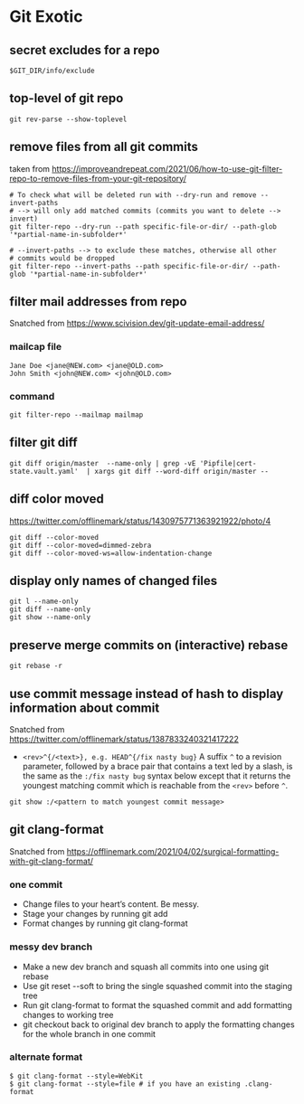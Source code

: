 # Git Exotic

## secret excludes for a repo
```
$GIT_DIR/info/exclude
```

## top-level of git repo

```
git rev-parse --show-toplevel
```

## remove files from all git commits

taken from https://improveandrepeat.com/2021/06/how-to-use-git-filter-repo-to-remove-files-from-your-git-repository/

```
# To check what will be deleted run with --dry-run and remove --invert-paths
# --> will only add matched commits (commits you want to delete --> invert)
git filter-repo --dry-run --path specific-file-or-dir/ --path-glob '*partial-name-in-subfolder*'

# --invert-paths --> to exclude these matches, otherwise all other
# commits would be dropped
git filter-repo --invert-paths --path specific-file-or-dir/ --path-glob '*partial-name-in-subfolder*'

```

## filter mail addresses from repo

Snatched from https://www.scivision.dev/git-update-email-address/

### mailcap file

```
Jane Doe <jane@NEW.com> <jane@OLD.com>
John Smith <john@NEW.com> <john@OLD.com>
```
### command

```
git filter-repo --mailmap mailmap
```

## filter git diff

```
git diff origin/master  --name-only | grep -vE 'Pipfile|cert-state.vault.yaml'  | xargs git diff --word-diff origin/master --
```

## diff color moved
https://twitter.com/offlinemark/status/1430975771363921922/photo/4

```
git diff --color-moved
git diff --color-moved=dimmed-zebra
git diff --color-moved-ws=allow-indentation-change
```

## display only names of changed files

```
git l --name-only
git diff --name-only
git show --name-only
```

## preserve merge commits on (interactive) rebase

```
git rebase -r
```


## use commit message instead of hash to display information about commit

Snatched from https://twitter.com/offlinemark/status/1387833240321417222

  * `<rev>^{/<text>}, e.g. HEAD^{/fix nasty bug}`
  A suffix `^` to a revision parameter, followed by a brace pair that contains a text led by a slash, is the same as the `:/fix nasty bug` syntax below except that it returns the youngest matching commit which is reachable from the `<rev>` before `^`.

```
git show :/<pattern to match youngest commit message>
```

## git clang-format

Snatched from https://offlinemark.com/2021/04/02/surgical-formatting-with-git-clang-format/

### one commit
* Change files to your heart’s content. Be messy.
* Stage your changes by running git add
* Format changes by running git clang-format


### messy dev branch

* Make a new dev branch and squash all commits into one using git rebase
* Use git reset --soft to bring the single squashed commit into the staging tree
* Run git clang-format to format the squashed commit and add formatting changes to working tree
* git checkout back to original dev branch to apply the formatting changes for the whole branch in one commit

### alternate format

```
$ git clang-format --style=WebKit
$ git clang-format --style=file # if you have an existing .clang-format
```

